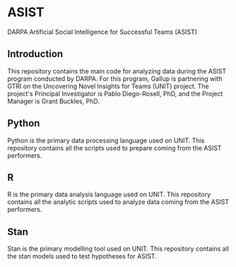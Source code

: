 # ASIST
DARPA Artificial Social Intelligence for Successful Teams (ASIST)

## Introduction
This repository contains the main code for analyzing data during the ASIST program conducted by DARPA. For this program, Gallup is partnering with GTRI on the Uncovering Novel Insights for Teams (UNIT) project. The project's Principal Investigator is Pablo Diego-Rosell, PhD, and the Project Manager is Grant Buckles, PhD. 

## Python
Python is the primary data processing language used on UNIT. This repository contains all the scripts used to prepare coming from the ASIST performers.

## R
R is the primary data analysis language used on UNIT. This repository contains all the analytic scripts used to analyze data coming from the ASIST performers.

## Stan
Stan is the primary modelling tool used on UNIT. This repository contains all the stan models used to test hypotheses for ASIST. 
